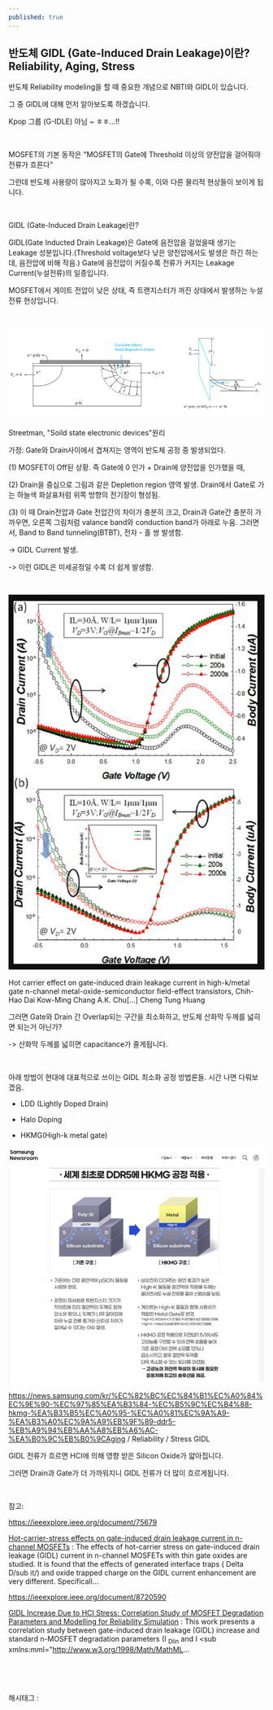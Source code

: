 ```yaml
---
published: true
---
```

## 반도체 GIDL (Gate-Induced Drain Leakage)이란? Reliability, Aging, Stress

반도체 Reliability modeling을 할 때 중요한 개념으로 NBTI와 GIDL이 있습니다.

그 중 GIDL에 대해 먼저 알아보도록 하겠습니다.

Kpop 그룹 (G-IDLE) 아님 ~ ㅎㅎ...!!

​

MOSFET의 기본 동작은 "MOSFET의 Gate에 Threshold 이상의 양전압을 걸어줘야 전류가 흐른다"

그런데 반도체 사용량이 많아지고 노화가 될 수록, 이와 다른 물리적 현상들이 보이게 됩니다.

​

GIDL (Gate-Induced Drain Leakage)란?

GIDL(Gate Inducted Drain Leakage)은 Gate에 음전압을 걸었을때 생기는 Leakage 성분입니다.(Threshold voltage보다 낮은 양전압에서도 발생은 하긴 하는데, 음전압에 비해 작음.) Gate에 음전압이 커질수록 전류가 커지는 Leakage Current(누설전류)의 일종입니다.

MOSFET에서 게이트 전압이 낮은 상태, 즉 트랜지스터가 꺼진 상태에서 발생하는 누설 전류 현상입니다.

​

![0](/assets/img/223620561081/0.png)

Streetman, "Soild state electronic devices"원리

가정: Gate와 Drain사이에서 겹쳐지는 영역이 반도체 공정 중 발생되었다.

(1) MOSFET이 Off된 상황. 즉 Gate에 0 인가 + Drain에 양전압을 인가했을 때,

(2) Drain을 중심으로 그림과 같은 Depletion region 영역 발생. Drain에서 Gate로 가는 하늘색 화살표처럼 위쪽 방향의 전기장이 형성됨.

(3) 이 때 Drain전압과 Gate 전압간의 차이가 충분히 크고, Drain과 Gate간 충분히 가까우면, 오른쪽 그림처럼 valance band와 conduction band가 아래로 누움. 그러면서, Band to Band tunneling(BTBT), 전자 - 홀 쌍 발생함.

-> GIDL Current 발생.

-> 이런 GIDL은 미세공정일 수록 더 쉽게 발생함.

​

![1](/assets/img/223620561081/1.png)

Hot carrier effect on gate-induced drain leakage current in high-k/metal gate n-channel metal-oxide-semiconductor field-effect transistors, Chih-Hao Dai Kow-Ming Chang A.K. Chu[...] Cheng Tung Huang​

그러면 Gate와 Drain 간 Overlap되는 구간을 최소화하고, 반도체 산화막 두께를 넓히면 되는거 아닌가?

-> 산화막 두께를 넓히면 capacitance가 줄게됩니다. 

​

아래 방법이 현대에 대표적으로 쓰이는 GIDL 최소화 공정 방법론들. 시간 나면 다뤄보겠음.

- LDD (Lightly Doped Drain)

- Halo Doping

- HKMG(High-k metal gate)

![2](/assets/img/223620561081/2.png)

https://news.samsung.com/kr/%EC%82%BC%EC%84%B1%EC%A0%84%EC%9E%90-%EC%97%85%EA%B3%84-%EC%B5%9C%EC%B4%88-hkmg-%EA%B3%B5%EC%A0%95-%EC%A0%81%EC%9A%A9-%EA%B3%A0%EC%9A%A9%EB%9F%89-ddr5-%EB%A9%94%EB%AA%A8%EB%A6%AC-%EA%B0%9C%EB%B0%9CAging / Reliability / Stress GIDL

GIDL 전류가 흐르면 HCI에 의해 영향 받은 Silicon Oxide가 얇아집니다.

그러면 Drain과 Gate가 더 가까워지니 GIDL 전류가 더 많이 흐르게됩니다.

​

참고:

https://ieeexplore.ieee.org/document/75679

[Hot-carrier-stress effects on gate-induced drain leakage current in n-channel MOSFETs](https://ieeexplore.ieee.org/document/75679) : The effects of hot-carrier stress on gate-induced drain leakage (GIDL) current in n-channel MOSFETs with thin gate oxides are studied. It is found that the effects of generated interface traps ( Delta D/sub it/) and oxide trapped charge on the GIDL current enhancement are very different. Specificall...

https://ieeexplore.ieee.org/document/8720590

[GIDL Increase Due to HCI Stress: Correlation Study of MOSFET Degradation Parameters and Modelling for Reliability Simulation](https://ieeexplore.ieee.org/document/8720590) : This work presents a correlation study between gate-induced drain leakage (GIDL) increase and standard n-MOSFET degradation parameters (I <sub xmlns:mml="http://www.w3.org/1998/Math/MathML" xmlns:xlink="http://www.w3.org/1999/xlink">Dlin</sub> and I <sub xmlns:mml="http://www.w3.org/1998/Math/MathML...

​

​

 해시태그 : 
